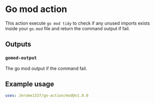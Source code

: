 # Go mod action

This action execute `go mod tidy` to check if any unused imports exists inside your `go.mod` file
and return the command output if fail.

## Outputs

### `gomod-output`

The go mod output if the command fail.

## Example usage

```yaml
uses: Jerome1337/go-action/mod@v1.0.0
````
